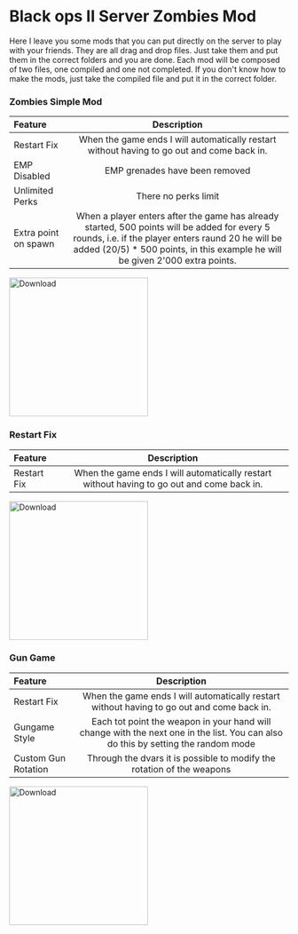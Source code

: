 # Black ops II Server Zombies Mod

Here I leave you some mods that you can put directly on the server to play with your friends. They are all drag and drop files. Just take them and put them in the correct folders and you are done. Each mod will be composed of two files, one compiled and one not completed. 
If you don't know how to make the mods, just take the compiled file and put it in the correct folder.

### Zombies Simple Mod

| Feature | Description | 
| :------------ |:-------------:| 
| Restart Fix  | When the game ends I will automatically restart without having to go out and come back in. |
| EMP Disabled  | EMP grenades have been removed  |
| Unlimited Perks  | There no perks limit |
| Extra point on spawn  | When a player enters after the game has already started, 500 points will be added for every 5 rounds, i.e. if the player enters raund 20 he will be added (20/5) * 500 points, in this example he will be given 2'000 extra points. |

<a href="https://github.com/DoktorSAS/Black-ops-II-Zombies/blob/main/Zombies%20Simple%20Mod/_clientids.gsc?raw=true"> <img src="https://i.imgur.com/XrzVEfn.jpeg"  alt="Download" width="250" high = "150"/></a>

### Restart Fix

| Feature | Description | 
| :------------ |:-------------:| 
| Restart Fix  | When the game ends I will automatically restart without having to go out and come back in. |

<img src="https://i.imgur.com/XrzVEfn.jpeg" alt="Download" width="250" high = "150"/><a href="https://github.com/DoktorSAS/Black-ops-II-Zombies/blob/main/Fix/_clientids.gsc?raw=true"></a>

### Gun Game

| Feature | Description | 
| :------------ |:-------------:| 
| Restart Fix  | When the game ends I will automatically restart without having to go out and come back in. |
| Gungame Style  | Each tot point the weapon in your hand will change with the next one in the list.  You can also do this by setting the random mode |
| Custom Gun Rotation | Through the dvars it is possible to modify the rotation of the weapons |

<img src="https://i.imgur.com/XrzVEfn.jpeg" alt="Download" width="250" high = "150"/><a href="https://github.com/DoktorSAS/Black-ops-II-Zombies/blob/main/gungame/gsc/_clientids.gsc?raw=true"></a>

